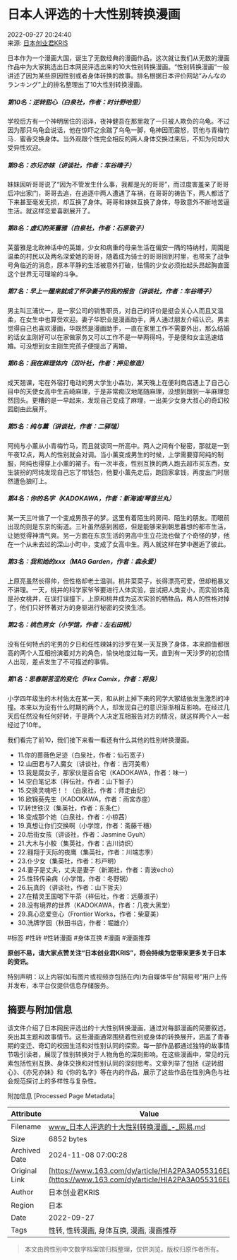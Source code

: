 # 日本人评选的十大性别转换漫画

2022-09-27 20:24:40  
来源: [日本创业君KRIS](https://www.163.com/dy/media/T1646653282061.html)  

日本作为一个漫画大国，诞生了无数经典的漫画作品，这次就让我们从无数的漫画作品中为大家挑选出日本网民评选出来的10大性别转换漫画。“性别转换漫画”一般讲述了因为某些原因性别或者身体转换的故事。排名根据日本评价网站“みんなのランキング”上的排名整理出了10大性别转换漫画。

##### 第10名：逆转甜心（白泉社，作者：时计野哈里）

学校后方有一个神明居住的沼泽，夜神健吾在那里救了一只被人欺负的乌龟。不过因为那只乌龟会说话，他在惊吓之余踹了乌龟一脚，龟神因而震怒，罚他与青梅竹马．蜜香交换身体。当外观跟个性完全相反的两人身体交换过来后，不知为何却大受异性欢迎。

##### 第9名：亦兄亦妹（讲谈社，作者：车谷晴子）

妹妹因听哥哥说了“因为不管发生什么事，我都是光的哥哥”，而过度害羞亲了哥哥后冲出家门，哥哥去追，在追逐中两人遭遇了车祸，在哥哥的祷告下，两人都活了下来甚至毫发无损，却互换了身体。哥哥和妹妹互换了身体，导致意外不断地苦逼生活。就这样恋爱喜剧展开了。

##### 第8名：虚幻的芙蕾雅（白泉社，作者：石原敬子）

芙蕾雅是北欧神话中的英雄，少女和病重的母亲生活在偏安一隅的特纳村，周围是温柔的村民以及两名深爱她的哥哥，随着成为骑士的哥哥回到村里，也带来了战争号角临近的消息，原本平静的生活被意外打破，怯懦的少女必须抬起头昂起胸直面这个世界无可理喻的斗争。

##### 第7名：早上一醒来就成了怀孕妻子的我的报告（讲谈社，作者：车谷晴子）

男主叫三浦优一，是一家公司的销售职员，对自己的评价是挺会关心人而且又温柔，在女生中也算受欢迎。妻子华职业是漫画助手，两人通过朋友介绍认识。男主觉得自己也喜欢漫画，华既然是漫画助手，一直在家里工作不需要外出，那么结婚的话女主刚好可以在家做家务又可以工作不是一举两得吗，于是便和女主迅速结婚。可没想到女主刚生完孩子便提出了离婚。

##### 第6名：我在麻理体内（双叶社，作者：押见修造）

成天翘课，宅在外宿打电动的男大学生小森功，某天晚上在便利商店遇上了自己心目中的天使女高中生吉崎麻理，于是非常痴汉地尾随麻理，没想到跟到一半麻理忽然回头。更糟的是一早起来，发现自己变成了麻理，一出美少女身大叔心的奇幻校园剧由此展开。

##### 第5名：纯与薰（讲谈社，作者：二驿瑞）

阿纯与小薰从小青梅竹马，而且就读同一所高中。两人之间有个秘密，那就是一到午夜12点，两人的性别就会对调。当小薰变成男生的时候，上学需要穿阿纯的制服，阿纯也得穿上小薰的裙子。有一次半夜，性别互换的两人跑去超市买东西，女生装扮的阿纯发现自己忘了带钱包，他要小薰先走后，跑回家拿钱，再度出门时居然遭色狼盯上。

##### 第4名：你的名字（KADOKAWA，作者：新海诚/琴音兰丸）

某一天三叶做了一个变成男孩子的梦。这里有着陌生的房间、陌生的朋友。而眼前出现的则是东京的街道。三叶虽然感到困惑，但是能够来到朝思暮想的都市生活，让她觉得神清气爽。另一方面在东京生活的男高中生立花泷也做了个奇怪的梦，他在一个从未去过的深山小町中，变成了女高中生。两人就这样在梦中邂逅了彼此。

##### 第3名：我和她的xxx（MAG Garden，作者：森永爱）

上原亮虽然长得帅，但性格却老土温驯。桃井菜菜子，长得漂亮可爱，但却粗暴又不讲理。一天，桃井的科学家爷爷要进行人体实验，尝试把人类变小，而实验体竟是孙女桃井，在误打误撞下，上原和桃井成为这次实验的牺牲品，两人的性格对掉了，他们只好怀著对方的身驱进行秘密的交换生活。

##### 第2名：桃色男女（小学馆，作者：左右田桃）

没有任何特点的宅男的夕日和任性辣妹的沙罗在某一天互换了身体，本来颜值都很高的两个人互相扮演着对方的角色，愉快地度过每一天。直到有一天沙罗的初恋情人出现，差点发生了不可描述的事情。

##### 第1名：思春期苦涩的变化（Flex Comix，作者：将良）

小学四年级生的木村佑太在某一天，和从树上掉下来的同学大冢结依发生激烈的冲撞。本来以为没有什么时期的两个人，却发现自己的意识渐渐相互影响。在经过几天后任然没有任何好转，于是两个人决定互相报告对方的情况，就这样两个人一起经过了10年。

我们看完了前10，我们接下来看一看还有什么其他的性别转换漫画。

-   11.你的蔷薇色足迹（白泉社，作者：仙石宽子）
-   12.山田君与7人魔女（讲谈社，作者：吉河美希）
-   13.我是腐女子，那家伙是百合宅（KADOKAWA，作者：味一）
-   14.空白笔记本（祥伝社，作者：山下智子）
-   15.交换灵魂吧！！（白泉社，作者：师走由纪）
-   16.欧锦葵先生（KADOKAWA，作者：雨宮赤座）
-   17.转世铁汉（集英社，作者：东条仁）
-   18.变成那个她（白泉社，作者：小椋茜）
-   19.真想让你们交换啊（小学馆，作者：斋藤千穗）
-   20.后街女孩（讲谈社，作者：Jasmine Gyuh）
-   21.大木与小鲛（集英社，作者：古川诗织）
-   22.翱翔于天际的夜鹰（集英社，作者：川端志季）
-   23.仆少女（集英社，作者：杉戸明）
-   24.妻子是丈夫，丈夫是妻子（新潮社，作者：青波echo）
-   25.性转传染病（小学馆，作者：冬野锅）
-   26.玩真的（讲谈社，作者：山下哲夫）
-   27.在精灵王国喝下午茶（祥伝社，作者：远藤淑子）
-   28.没有境界的世界（KADOKAWA，作者：几夜大黑堂）
-   29.真心恋爱变心（Frontier Works，作者：柴夏美）
-   30.洗牌学园（秋田书店，作者：堀雄介）

#标签
#性转 #性转漫画 #身体互换 #漫画 #漫画推荐

**原创不易，请大家点赞关注“日本创业君KRIS”，将会持续为您带来更多关于日本的资讯。**

特别声明：以上内容(如有图片或视频亦包括在内)为自媒体平台“网易号”用户上传并发布，本平台仅提供信息存储服务。

## 摘要与附加信息

<!-- tcd_abstract -->
该文件介绍了日本网民评选出的十大性别转换漫画，通过对每部漫画的简要叙述，突出其主题和故事情节。这些漫画通常围绕着性别或身体的转换展开，涵盖了青春期的变迁、奇幻的校园生活和对性别认同的探索。每一部作品都通过独特的故事情节吸引读者，展现了性别转换对于人物角色的深刻影响。在这些漫画中，常见的元素包括性别互换、身体交换和对性别认同的深刻思考。文章列举了包括《逆转甜心》、《亦兄亦妹》和《你的名字》等在内的作品，展示了这些作品在性别角色与社会规范探讨上的多样性与复杂性。
<!-- tcd_abstract_end -->

附加信息 [Processed Page Metadata]

| Attribute       | Value                                  |
|-----------------|----------------------------------------|
| Filename        | www_日本人评选的十大性别转换漫画_-_网易.md                             |
| Size            | 6852 bytes                           |
| Archived Date   | 2024-11-08 07:00:28                             |
| Original Link   | [https://www.163.com/dy/article/HIA2PA3A055316EL.html](https://www.163.com/dy/article/HIA2PA3A055316EL.html)                       |
| Author          | 日本创业君KRIS                               |
| Region          | 日本                               |
| Date            | 2022-09-27                                 |
| Tags            | 性转, 性转漫画, 身体互换, 漫画, 漫画推荐                                 |
>
> 本文由跨性别中文数字档案馆归档整理，仅供浏览。版权归原作者所有。
>